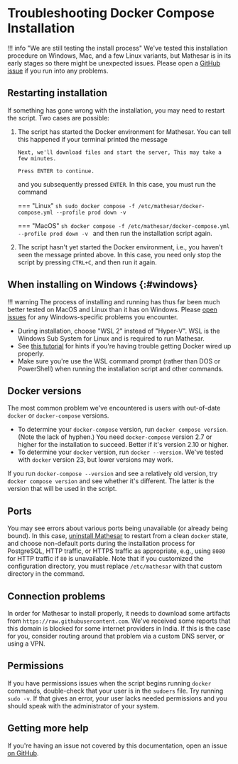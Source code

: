 # Troubleshooting Docker Compose Installation

!!! info "We are still testing the install process"
    We've tested this installation procedure on Windows, Mac, and a few Linux variants, but Mathesar is in its early stages so there might be unexpected issues. Please open a [GitHub issue](https://github.com/centerofci/mathesar/issues) if you run into any problems.

## Restarting installation

If something has gone wrong with the installation, you may need to restart the script. Two cases are possible:

1. The script has started the Docker environment for Mathesar. You can tell this happened if your terminal printed the message
   ```
   Next, we'll download files and start the server, This may take a few minutes.

   Press ENTER to continue.
   ```
   and you subsequently pressed `ENTER`. In this case, you must run the command

    === "Linux"
        ```sh
        sudo docker compose -f /etc/mathesar/docker-compose.yml --profile prod down -v
        ```

    === "MacOS"
        ```sh
        docker compose -f /etc/mathesar/docker-compose.yml --profile prod down -v
        ```
   and then run the installation script again.

2. The script hasn't yet started the Docker environment, i.e., you haven't seen the message printed above. In this case, you need only stop the script by pressing `CTRL+C`, and then run it again.

## When installing on Windows {:#windows}

!!! warning
    The process of installing and running has thus far been much better tested on MacOS and Linux than it has on Windows. Please [open issues](https://github.com/centerofci/mathesar/issues/new/choose) for any Windows-specific problems you encounter.

- During installation, choose "WSL 2" instead of "Hyper-V". WSL is the Windows Sub System for Linux and is required to run Mathesar.
- See [this tutorial](https://learn.microsoft.com/en-us/windows/wsl/tutorials/wsl-containers) for hints if you're having trouble getting Docker wired up properly.
- Make sure you're use the WSL command prompt (rather than DOS or PowerShell) when running the installation script and other commands.

## Docker versions

The most common problem we've encountered is users with out-of-date `docker` or `docker-compose` versions.

- To determine your `docker-compose` version, run `docker compose version`. (Note the lack of hyphen.) You need `docker-compose` version 2.7 or higher for the installation to succeed. Better if it's version 2.10 or higher.
- To determine your `docker` version, run `docker --version`. We've tested with `docker` version 23, but lower versions may work.

If you run `docker-compose --version` and see a relatively old version, try `docker compose version` and see whether it's different. The latter is the version that will be used in the script.

## Ports

You may see errors about various ports being unavailable (or already being bound). In this case, [uninstall Mathesar](./index.md#uninstall) to restart from a clean `docker` state, and choose non-default ports during the installation process for PostgreSQL, HTTP traffic, or HTTPS traffic as appropriate, e.g., using `8080` for HTTP traffic if `80` is unavailable. Note that if you customized the configuration directory, you must replace `/etc/mathesar` with that custom directory in the command.

## Connection problems

In order for Mathesar to install properly, it needs to download some artifacts from `https://raw.githubusercontent.com`. We've received some reports that this domain is blocked for some internet providers in India. If this is the case for you, consider routing around that problem via a custom DNS server, or using a VPN.

## Permissions

If you have permissions issues when the script begins running `docker` commands, double-check that your user is in the `sudoers` file. Try running `sudo -v`. If that gives an error, your user lacks needed permissions and you should speak with the administrator of your system.

## Getting more help

If you're having an issue not covered by this documentation, open an issue [on GitHub](https://github.com/centerofci/mathesar/issues).
